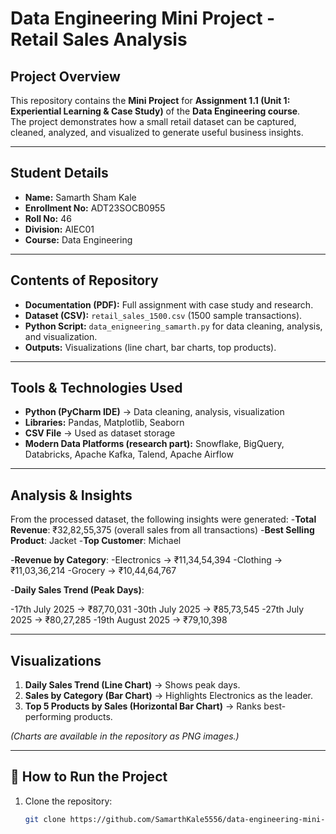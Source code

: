 # Data Engineering Mini Project - Retail Sales Analysis

##  Project Overview
This repository contains the **Mini Project** for **Assignment 1.1 (Unit 1: Experiential Learning & Case Study)** of the **Data Engineering course**.  
The project demonstrates how a small retail dataset can be captured, cleaned, analyzed, and visualized to generate useful business insights.

---

##  Student Details
- **Name:** Samarth Sham Kale  
- **Enrollment No:** ADT23SOCB0955  
- **Roll No:** 46  
- **Division:** AIEC01  
- **Course:** Data Engineering  

---

##  Contents of Repository
- **Documentation (PDF):** Full assignment with case study and research.  
- **Dataset (CSV):** `retail_sales_1500.csv` (1500 sample transactions).  
- **Python Script:** `data_enigneering_samarth.py` for data cleaning, analysis, and visualization.  
- **Outputs:** Visualizations (line chart, bar charts, top products).  

---

##  Tools & Technologies Used
- **Python (PyCharm IDE)** → Data cleaning, analysis, visualization  
- **Libraries:** Pandas, Matplotlib, Seaborn  
- **CSV File** → Used as dataset storage  
- **Modern Data Platforms (research part):** Snowflake, BigQuery, Databricks, Apache Kafka, Talend, Apache Airflow  

---

##  Analysis & Insights
From the processed dataset, the following insights were generated:
-**Total Revenue**: ₹32,82,55,375 (overall sales from all transactions)
-**Best Selling Product**: Jacket
-**Top Customer**: Michael

-**Revenue by Category**:
-Electronics → ₹11,34,54,394
-Clothing → ₹11,03,36,214
-Grocery → ₹10,44,64,767

-**Daily Sales Trend (Peak Days)**:

-17th July 2025 → ₹87,70,031
-30th July 2025 → ₹85,73,545
-27th July 2025 → ₹80,27,285
-19th August 2025 → ₹79,10,398


---

##  Visualizations
1. **Daily Sales Trend (Line Chart)** → Shows peak days.  
2. **Sales by Category (Bar Chart)** → Highlights Electronics as the leader.  
3. **Top 5 Products by Sales (Horizontal Bar Chart)** → Ranks best-performing products.  

*(Charts are available in the repository as PNG images.)*

---

## 🚀 How to Run the Project
1. Clone the repository:  
   ```bash
   git clone https://github.com/SamarthKale5556/data-engineering-mini-project.git

